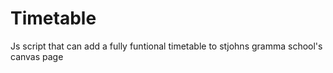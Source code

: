 # Timetable
Js script that can add a fully funtional timetable to stjohns gramma school's canvas page
